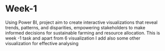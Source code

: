 # Week-1
Using Power BI,  project aim to create interactive visualizations that reveal trends, patterns, and disparities, empowering stakeholders to make informed decisions for sustainable farming and resource allocation. This is  week -1 task  and apart from 6 visualization  I add also some other visualization for effective analysing
